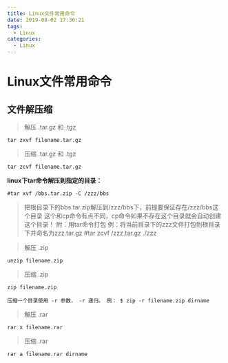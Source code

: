 ```yaml
---
title: Linux文件常用命令
date: 2019-08-02 17:36:21
tags:
  - Linux
categories:
  - Linux
---
```


# Linux文件常用命令

## 文件解压缩

> 解压 .tar.gz 和 .tgz
```
tar zxvf filename.tar.gz
```

> 压缩 .tar.gz 和 .tgz
```
tar zcvf filename.tar.gz
```

**linux下tar命令解压到指定的目录：**
```
#tar xvf /bbs.tar.zip -C /zzz/bbs
```
> 把根目录下的bbs.tar.zip解压到/zzz/bbs下，前提要保证存在/zzz/bbs这个目录 
> 这个和cp命令有点不同，cp命令如果不存在这个目录就会自动创建这个目录！
> 附：用tar命令打包
> 例：将当前目录下的zzz文件打包到根目录下并命名为zzz.tar.gz
> #tar zcvf /zzz.tar.gz ./zzz



> 解压 .zip
```
unzip filename.zip
```

> 压缩 .zip
```
zip filename.zip

压缩一个目录使用 -r 参数， -r 递归。 例： $ zip -r filename.zip dirname
```

> 解压 .rar
```
rar x filename.rar
```

> 压缩 .rar
```
rar a filename.rar dirname
```